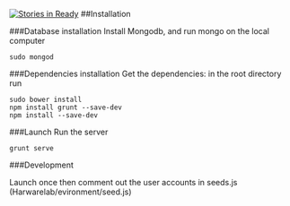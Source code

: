 [![Stories in Ready](https://badge.waffle.io/wearhacks/HardwareLab.png?label=ready&title=Ready)](https://waffle.io/wearhacks/HardwareLab)
##Installation


###Database installation
Install Mongodb, and run mongo on the local computer

```sudo mongod```

###Dependencies installation
Get the dependencies: in the root directory run

```
sudo bower install
npm install grunt --save-dev
npm install --save-dev
```

###Launch
Run the server

```
grunt serve
```

###Development 

Launch once then comment out the user accounts in seeds.js (Harwarelab/evironment/seed.js)
